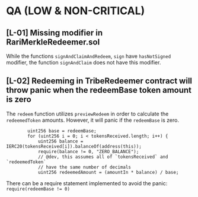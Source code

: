 # QA (LOW & NON-CRITICAL)

## [L-01] Missing modifier in RariMerkleRedeemer.sol
While the functions `signAndClaimAndRedeem`, `sign` have `hasNotSigned` modifier, the function `signAndClaim` does not have this modifier.

## [L-02] Redeeming in TribeRedeemer contract will throw panic when the redeemBase token amount is zero
The `redeem` function utilizes `previewRedeem` in order to calculate the `redeemedToken` amounts. However, it will panic if the `redeemBase` is zero.

```solidity
        uint256 base = redeemBase;
        for (uint256 i = 0; i < tokensReceived.length; i++) {
            uint256 balance = IERC20(tokensReceived[i]).balanceOf(address(this));
            require(balance != 0, "ZERO_BALANCE");
            // @dev, this assumes all of `tokensReceived` and `redeemedToken`
            // have the same number of decimals
            uint256 redeemedAmount = (amountIn * balance) / base;
```
There can be a require statement implemented to avoid the panic: `require(redeemBase != 0)`